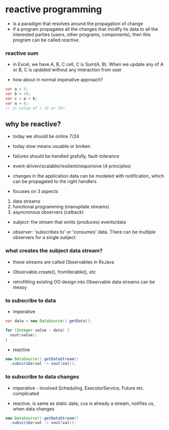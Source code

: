 # reactive programming

- is a paradigm that resolves around the propagation of change
- if a program propagates all the changes that modify its data to all the
  interested parties (users, other programs, components), then this program can
  be called *reactive*.

### reactive sum

- in Excel, we have A, B, C cell, C is Sum(A, B). When we update any of A or B,
  C is updated without any interaction from user

- how about in normal imperative approach?

```java
var a = 5;
var b = 10;
var c = a + b;
var a = 6;
// is value of c 15 or 16?
```

## why be reactive?

- today we should be online 7/24
- today slow means usuable or broken
- failures should be handled grafully, fault-tolerance

- event-driven/scalable/resilient/responsive (4 principles)

- changes in the application data can be modeled with notification, which can be
  propagated to the right handlers

- focuses on 3 aspects

1. data streams
2. functional programming (manupilate streams)
3. asyncronous observers (calback)


- *subject:* the stream that emits (produces) events/data

- *observer:* 'subscribes to' or 'consumes' data. There can be multiple observers for a single subject

### what creates the subject data stream?

- these streams are called Observables in RxJava

- Observable.create(), fromIterable(), etc

- retrofitting existing OO design into Observable data streams can be messy

### to subscribe to data

- imperative


```java
var data = new DataSource().getData();

for (Integer value : data) {
  sout(value);
}
```

- reactive


```java
new DataSource().getDataStream()
  .subscribe(val -> sout(val));
```

### to subscribe to data changes

- imperative - involved Scheduling, ExecutorService, Future etc. complicated


- reactive, is same as static data, cus is already a stream, notifies us, when data changes


```java
new DataSource().getDataStream()
  .subscribe(val -> sout(val));
```
